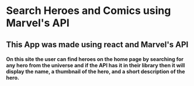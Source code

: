 # Search Heroes and Comics using Marvel's API

## This App was made using react and Marvel's API

#### On this site the user can find heroes on the home page by searching for any hero from the universe and if the API has it in their library then it will display the name, a thumbnail of the hero, and a short description of the hero.


